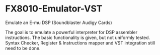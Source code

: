 # FX8010-Emulator-VST
Emulate an E-mu DSP (Soundblaster Audigy Cards)

The goal is to emulate a powerful interpreter for DSP assembler instructions.
The basic functionality is given, but not uniformly tested. Syntax Checker, Register &
Instructions mapper and VST integration still need to be done.
